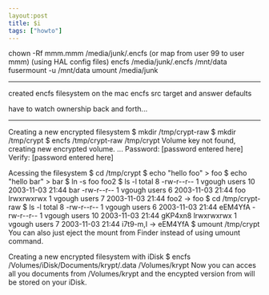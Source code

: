 ```yaml
---
layout:post
title: $i
tags: ["howto"]
---
```



chown -Rf mmm.mmm /media/junk/.encfs
(or map from user 99 to user mmm)
(using HAL config files)
encfs /media/junk/.encfs /mnt/data
fusermount -u /mnt/data
umount /media/junk


-------------------------------------------

created encfs filesystem on the mac
encfs src target
and answer defaults

have to watch ownership back and forth...

-------------------------------------------


Creating a new encrypted filesystem
$ mkdir /tmp/crypt-raw
$ mkdir /tmp/crypt
$ encfs /tmp/crypt-raw /tmp/crypt
Volume key not found, creating new encrypted volume.
...
Password: [password entered here]
Verify: [password entered here]



Acessing the filesystem
$ cd /tmp/crypt
$ echo "hello foo" > foo
$ echo "hello bar" > bar 
$ ln -s foo foo2
$ ls -l
total 8
-rw-r--r-- 1 vgough users 10 2003-11-03 21:44 bar
-rw-r--r-- 1 vgough users 6 2003-11-03 21:44 foo
lrwxrwxrwx 1 vgough users 7 2003-11-03 21:44 foo2 -> foo
$ cd /tmp/crypt-raw
$ ls -l
total 8
-rw-r--r-- 1 vgough users 6 2003-11-03 21:44 eEM4YfA
-rw-r--r-- 1 vgough users 10 2003-11-03 21:44 gKP4xn8
lrwxrwxrwx 1 vgough users 7 2003-11-03 21:44 i7t9-m,I -> eEM4YfA
$ umount /tmp/crypt
You can also just eject the mount from Finder instead of using umount command.


Creating a new encrypted filesystem with iDisk
$ encfs /Volumes/iDisk/Documents/krypt/.data /Volumes/krypt
Now you can acces all you documents from /Volumes/krypt and the encypted version from will be stored on your iDisk.

